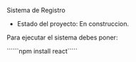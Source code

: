 <h11>Sistema de Registro</h1>

- Estado del proyecto: En construccion.

Para ejecutar el sistema debes poner:

``````npm install react`````
